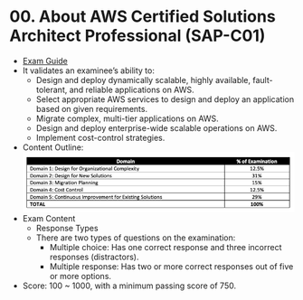 # 00. About AWS Certified Solutions Architect Professional (SAP-C01)
- [Exam Guide](https://d1.awsstatic.com/training-and-certification/docs-sa-pro/AWS-Certified-Solutions-Architect-Professional_Exam-Guide.pdf)
- It validates an examinee’s ability to:
    - Design and deploy dynamically scalable, highly available, fault-tolerant, and reliable applications on AWS.
    - Select appropriate AWS services to design and deploy an application based on given requirements.
    - Migrate complex, multi-tier applications on AWS.
    - Design and deploy enterprise-wide scalable operations on AWS.
    - Implement cost-control strategies.
- Content Outline:
    ![./images/exam/content_outline.png](./images/exam/content_outline.png)
- Exam Content
    - Response Types
    - There are two types of questions on the examination:
        - Multiple choice: Has one correct response and three incorrect responses (distractors).
        - Multiple response: Has two or more correct responses out of five or more options. 
- Score: 100 ~ 1000,  with a minimum passing score of 750.
